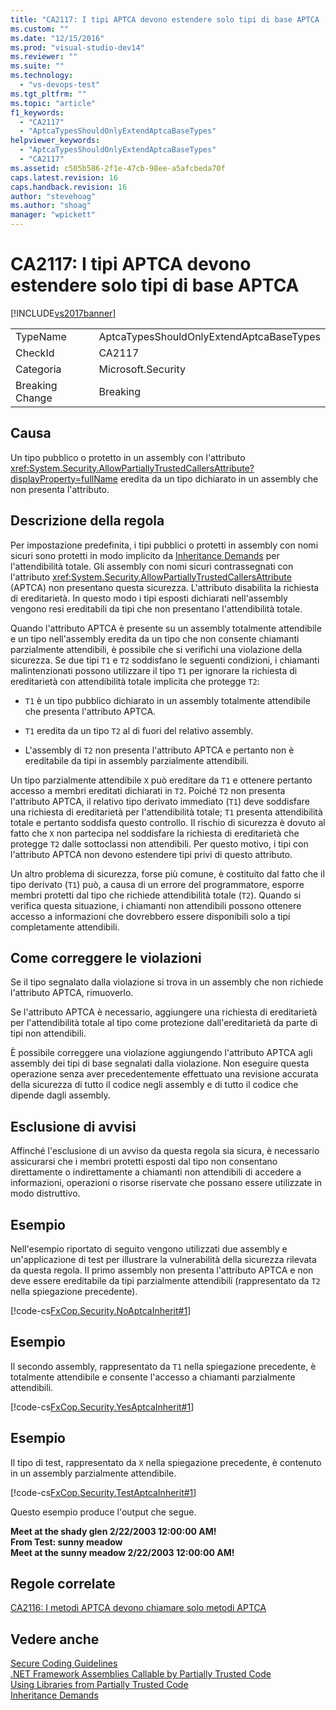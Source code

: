 ```yaml
---
title: "CA2117: I tipi APTCA devono estendere solo tipi di base APTCA | Microsoft Docs"
ms.custom: ""
ms.date: "12/15/2016"
ms.prod: "visual-studio-dev14"
ms.reviewer: ""
ms.suite: ""
ms.technology: 
  - "vs-devops-test"
ms.tgt_pltfrm: ""
ms.topic: "article"
f1_keywords: 
  - "CA2117"
  - "AptcaTypesShouldOnlyExtendAptcaBaseTypes"
helpviewer_keywords: 
  - "AptcaTypesShouldOnlyExtendAptcaBaseTypes"
  - "CA2117"
ms.assetid: c505b586-2f1e-47cb-98ee-a5afcbeda70f
caps.latest.revision: 16
caps.handback.revision: 16
author: "stevehoag"
ms.author: "shoag"
manager: "wpickett"
---
```

# CA2117: I tipi APTCA devono estendere solo tipi di base APTCA
[!INCLUDE[vs2017banner](../code-quality/includes/vs2017banner.md)]

|||  
|-|-|  
|TypeName|AptcaTypesShouldOnlyExtendAptcaBaseTypes|  
|CheckId|CA2117|  
|Categoria|Microsoft.Security|  
|Breaking Change|Breaking|  
  
## Causa  
 Un tipo pubblico o protetto in un assembly con l'attributo <xref:System.Security.AllowPartiallyTrustedCallersAttribute?displayProperty=fullName> eredita da un tipo dichiarato in un assembly che non presenta l'attributo.  
  
## Descrizione della regola  
 Per impostazione predefinita, i tipi pubblici o protetti in assembly con nomi sicuri sono protetti in modo implicito da [Inheritance Demands](http://msdn.microsoft.com/it-it/28b9adbb-8f08-4f10-b856-dbf59eb932d9) per l'attendibilità totale.  Gli assembly con nomi sicuri contrassegnati con l'attributo <xref:System.Security.AllowPartiallyTrustedCallersAttribute> \(APTCA\) non presentano questa sicurezza.  L'attributo disabilita la richiesta di ereditarietà.  In questo modo i tipi esposti dichiarati nell'assembly vengono resi ereditabili da tipi che non presentano l'attendibilità totale.  
  
 Quando l'attributo APTCA è presente su un assembly totalmente attendibile e un tipo nell'assembly eredita da un tipo che non consente chiamanti parzialmente attendibili, è possibile che si verifichi una violazione della sicurezza.  Se due tipi `T1` e `T2` soddisfano le seguenti condizioni, i chiamanti malintenzionati possono utilizzare il tipo `T1` per ignorare la richiesta di ereditarietà con attendibilità totale implicita che protegge `T2`:  
  
-   `T1` è un tipo pubblico dichiarato in un assembly totalmente attendibile che presenta l'attributo APTCA.  
  
-   `T1` eredita da un tipo `T2` al di fuori del relativo assembly.  
  
-   L'assembly di `T2` non presenta l'attributo APTCA e pertanto non è ereditabile da tipi in assembly parzialmente attendibili.  
  
 Un tipo parzialmente attendibile `X` può ereditare da `T1` e ottenere pertanto accesso a membri ereditati dichiarati in `T2`.  Poiché `T2` non presenta l'attributo APTCA, il relativo tipo derivato immediato \(`T1`\) deve soddisfare una richiesta di ereditarietà per l'attendibilità totale; `T1` presenta attendibilità totale e pertanto soddisfa questo controllo.  Il rischio di sicurezza è dovuto al fatto che `X` non partecipa nel soddisfare la richiesta di ereditarietà che protegge `T2` dalle sottoclassi non attendibili.  Per questo motivo, i tipi con l'attributo APTCA non devono estendere tipi privi di questo attributo.  
  
 Un altro problema di sicurezza, forse più comune, è costituito dal fatto che il tipo derivato \(`T1`\) può, a causa di un errore del programmatore, esporre membri protetti dal tipo che richiede attendibilità totale \(`T2`\).  Quando si verifica questa situazione, i chiamanti non attendibili possono ottenere accesso a informazioni che dovrebbero essere disponibili solo a tipi completamente attendibili.  
  
## Come correggere le violazioni  
 Se il tipo segnalato dalla violazione si trova in un assembly che non richiede l'attributo APTCA, rimuoverlo.  
  
 Se l'attributo APTCA è necessario, aggiungere una richiesta di ereditarietà per l'attendibilità totale al tipo  come protezione dall'ereditarietà da parte di tipi non attendibili.  
  
 È possibile correggere una violazione aggiungendo l'attributo APTCA agli assembly dei tipi di base segnalati dalla violazione.  Non eseguire questa operazione senza aver precedentemente effettuato una revisione accurata della sicurezza di tutto il codice negli assembly e di tutto il codice che dipende dagli assembly.  
  
## Esclusione di avvisi  
 Affinché l'esclusione di un avviso da questa regola sia sicura, è necessario assicurarsi che i membri protetti esposti dal tipo non consentano direttamente o indirettamente a chiamanti non attendibili di accedere a informazioni, operazioni o risorse riservate che possano essere utilizzate in modo distruttivo.  
  
## Esempio  
 Nell'esempio riportato di seguito vengono utilizzati due assembly e un'applicazione di test per illustrare la vulnerabilità della sicurezza rilevata da questa regola.  Il primo assembly non presenta l'attributo APTCA e non deve essere ereditabile da tipi parzialmente attendibili \(rappresentato da `T2` nella spiegazione precedente\).  
  
 [!code-cs[FxCop.Security.NoAptcaInherit#1](../code-quality/codesnippet/CSharp/ca2117-aptca-types-should-only-extend-aptca-base-types_1.cs)]  
  
## Esempio  
 Il secondo assembly, rappresentato da `T1` nella spiegazione precedente, è totalmente attendibile e consente l'accesso a chiamanti parzialmente attendibili.  
  
 [!code-cs[FxCop.Security.YesAptcaInherit#1](../code-quality/codesnippet/CSharp/ca2117-aptca-types-should-only-extend-aptca-base-types_2.cs)]  
  
## Esempio  
 Il tipo di test, rappresentato da `X` nella spiegazione precedente, è contenuto in un assembly parzialmente attendibile.  
  
 [!code-cs[FxCop.Security.TestAptcaInherit#1](../code-quality/codesnippet/CSharp/ca2117-aptca-types-should-only-extend-aptca-base-types_3.cs)]  
  
 Questo esempio produce l'output che segue.  
  
  **Meet at the shady glen 2\/22\/2003 12:00:00 AM\!**  
**From Test: sunny meadow**  
**Meet at the sunny meadow 2\/22\/2003 12:00:00 AM\!**   
## Regole correlate  
 [CA2116: I metodi APTCA devono chiamare solo metodi APTCA](../code-quality/ca2116-aptca-methods-should-only-call-aptca-methods.md)  
  
## Vedere anche  
 [Secure Coding Guidelines](../Topic/Secure%20Coding%20Guidelines.md)   
 [.NET Framework Assemblies Callable by Partially Trusted Code](http://msdn.microsoft.com/it-it/a417fcd4-d3ca-4884-a308-3a1a080eac8d)   
 [Using Libraries from Partially Trusted Code](../Topic/Using%20Libraries%20from%20Partially%20Trusted%20Code.md)   
 [Inheritance Demands](http://msdn.microsoft.com/it-it/28b9adbb-8f08-4f10-b856-dbf59eb932d9)